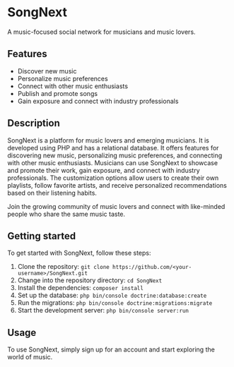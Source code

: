 # SongNext

A music-focused social network for musicians and music lovers.

## Features

- Discover new music
- Personalize music preferences
- Connect with other music enthusiasts
- Publish and promote songs
- Gain exposure and connect with industry professionals

## Description

SongNext is a platform for music lovers and emerging musicians. It is developed using PHP and has a relational database. 
It offers features for discovering new music, personalizing music preferences, and connecting with other music enthusiasts. 
Musicians can use SongNext to showcase and promote their work, gain exposure, and connect with industry professionals. 
The customization options allow users to create their own playlists, follow favorite artists, and receive personalized recommendations based on their listening habits.

Join the growing community of music lovers and connect with like-minded people who share the same music taste. 

## Getting started

To get started with SongNext, follow these steps:

1. Clone the repository: `git clone https://github.com/<your-username>/SongNext.git`
2. Change into the repository directory: `cd SongNext`
3. Install the dependencies: `composer install`
4. Set up the database: `php bin/console doctrine:database:create`
5. Run the migrations: `php bin/console doctrine:migrations:migrate`
6. Start the development server: `php bin/console server:run`

## Usage

To use SongNext, simply sign up for an account and start exploring the world of music.

